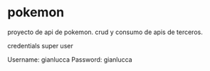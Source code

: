 # pokemon
proyecto de api de pokemon. crud y consumo de apis de terceros.

credentials super user 

Username: gianlucca
Password: gianlucca